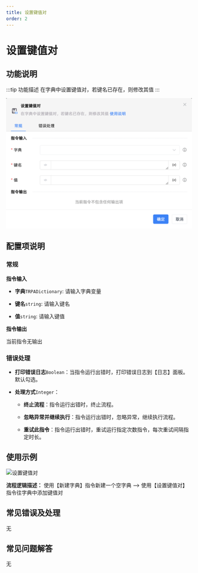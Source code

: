 ```yaml
---
title: 设置键值对
order: 2
---
```


# 设置键值对

## 功能说明

:::tip 功能描述
在字典中设置键值对，若键名已存在，则修改其值
:::

![设置键值对](../../../assets/设置键值对_command.png)

## 配置项说明

### 常规

**指令输入**

- **字典**`TRPADictionary`: 请输入字典变量

- **键名**`string`: 请输入键名

- **值**`string`: 请输入键值


**指令输出**

当前指令无输出

### 错误处理

- **打印错误日志**`Boolean`：当指令运行出错时，打印错误日志到【日志】面板。默认勾选。

- **处理方式**`Integer`：

    - **终止流程**：指令运行出错时，终止流程。

    - **忽略异常并继续执行**：指令运行出错时，忽略异常，继续执行流程。

    - **重试此指令**：指令运行出错时，重试运行指定次数指令，每次重试间隔指定时长。

## 使用示例

![设置键值对](../../../assets/设置键值对_demo.png)

**流程逻辑描述：** 使用【新建字典】指令新建一个空字典 --> 使用【设置键值对】指令往字典中添加键值对

## 常见错误及处理

无

## 常见问题解答

无

